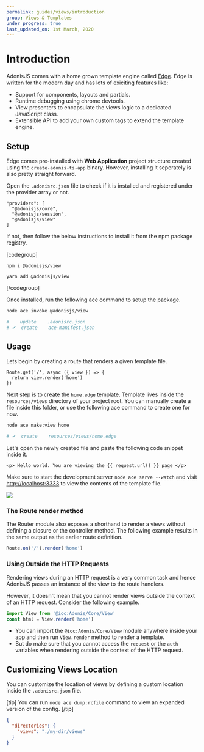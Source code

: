 ```yaml
---
permalink: guides/views/introduction
group: Views & Templates
under_progress: true
last_updated_on: 1st March, 2020
---
```


# Introduction

AdonisJS comes with a home grown template engine called [Edge](https://www.npmjs.com/package/edge.js). Edge is written for the modern day and has lots of exiciting features like:

- Support for components, layouts and partials.
- Runtime debugging using chrome devtools.
- View presenters to encapsulate the views logic to a dedicated JavaScript class.
- Extensible API to add your own custom tags to extend the template engine.

## Setup
Edge comes pre-installed with **Web Application** project structure created using the `create-adonis-ts-app` binary. However, installing it seperately is also pretty straight forward.

Open the `.adonisrc.json` file to check if it is installed and registered under the provider array or not.

```json{4}{.adonisrc.json}
"providers": [
  "@adonisjs/core",
  "@adonisjs/session",
  "@adonisjs/view"
]
```

If not, then follow the below instructions to install it from the npm package registry.

[codegroup]

```sh{}{npm}
npm i @adonisjs/view
```

```sh{}{yarn}
yarn add @adonisjs/view
```

[/codegroup]

Once installed, run the following ace command to setup the package.

```sh
node ace invoke @adonisjs/view

#    update    .adonisrc.json
# ✔  create    ace-manifest.json
```

## Usage
Lets begin by creating a route that renders a given template file.

```ts{}{start/routes.ts}
Route.get('/', async ({ view }) => {
  return view.render('home')
})
```

Next step is to create the `home.edge` template. Template lives inside the `resources/views` directory of your project root. You can manually create a file inside this folder, or use the following ace command to create one for now.

```sh
node ace make:view home

# ✔  create    resources/views/home.edge
```

Let's open the newly created file and paste the following code snippet inside it.

```edge
<p> Hello world. You are viewing the {{ request.url() }} page </p>
```

Make sure to start the development server `node ace serve --watch` and visit [http://localhost:3333](http://localhost:3333) to view the contents of the template file.

![](https://res.cloudinary.com/adonis-js/image/upload/q_100/v1583063256/adonisjs.com/view-usage.png)

### The Route render method
The Router module also exposes a shorthand to render a views without defining a closure or the controller method. The following example results in the same output as the earlier route definition.

```ts
Route.on('/').render('home')
```

### Using Outside the HTTP Requests
Rendering views during an HTTP request is a very common task and hence AdonisJS passes an instance of the view to the route handlers. 

However, it doesn't mean that you cannot render views outside the context of an HTTP request. Consider the following example.

```ts
import View from '@ioc:Adonis/Core/View'
const html = View.render('home')
```

- You can import the `@ioc:Adonis/Core/View` module anywhere inside your app and then run `View.render` method to render a template.
- But do make sure that you cannot access the `request` or the `auth` variables when rendering outside the context of the HTTP request.

## Customizing Views Location
You can customize the location of views by defining a custom location inside the `.adonisrc.json` file.

[tip]
You can run `node ace dump:rcfile` command to view an expanded version of the config.
[/tip]

```json
{
  "directories": {
    "views": "./my-dir/views"
  }
}
```
